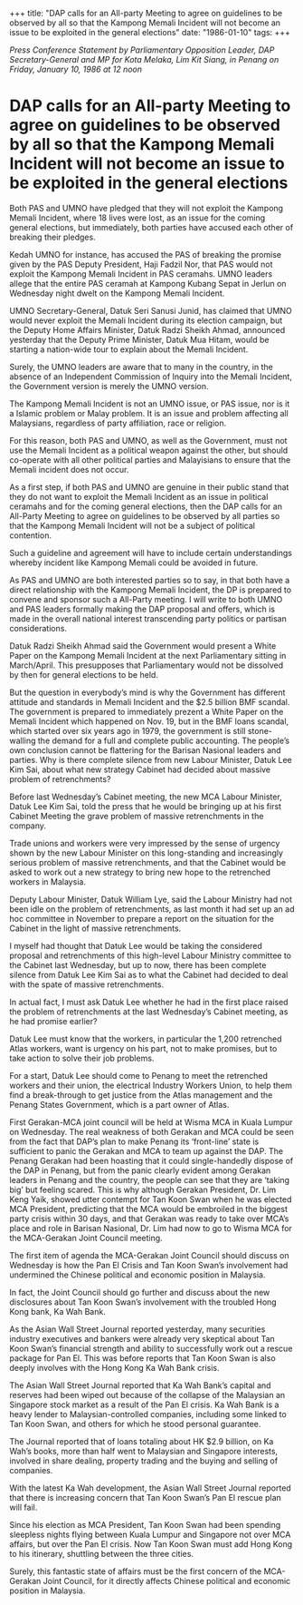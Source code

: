+++ 
title: "DAP calls for an All-party Meeting to agree on guidelines to be observed by all so that the Kampong Memali Incident will not become an issue to be exploited in the general elections"
date: "1986-01-10"
tags:
+++

_Press Conference Statement by Parliamentary Opposition Leader, DAP Secretary-General and MP for Kota Melaka, Lim Kit Siang, in Penang on Friday, January 10, 1986 at 12 noon_

# DAP calls for an All-party Meeting to agree on guidelines to be observed by all so that the Kampong Memali Incident will not become an issue to be exploited in the general elections
		
Both PAS and UMNO have pledged that they will not exploit the Kampong Memali Incident, where 18 lives were lost, as an issue for the coming general elections, but immediately, both parties have accused each other of breaking their pledges.</u>
		
Kedah UMNO for instance,  has accused the PAS of breaking the promise given by the PAS Deputy President, Haji Fadzil Nor, that PAS would not exploit the Kampong Memali Incident in PAS ceramahs. UMNO leaders allege that the entire PAS ceramah at Kampong Kubang Sepat in Jerlun on Wednesday night dwelt on the Kampong Memali Incident.
		
UMNO Secretary-General, Datuk Seri Sanusi Junid, has claimed that UMNO would never exploit the Memali Incident during its election campaign, but the Deputy Home Affairs Minister, Datuk Radzi Sheikh Ahmad, announced yesterday that the Deputy Prime Minister, Datuk Mua Hitam, would be starting a nation-wide tour to explain about the Memali Incident.
		
Surely, the UMNO leaders are aware that to many in the country, in the absence of an Independent Commission of Inquiry into the Memali Incident, the Government version is merely the UMNO version.
		
The Kampong Memali Incident is not an UMNO issue, or PAS issue, nor is it a Islamic problem or Malay problem. It is an issue and problem affecting all Malaysians, regardless of party affiliation, race or religion.  
		
For this reason, both PAS and UMNO, as well as the Government, must not use the Memali Incident as a political weapon against the other, but should co-operate with all other political parties and Malayisians to ensure that the Memali incident does not occur.
		
As a first step, if both PAS and UMNO are genuine in their public stand that they do not want to exploit the Memali Incident as an issue in political ceramahs and for the coming general elections, then the DAP calls for an All-Party Meeting to agree on guidelines to be observed by all parties so that the Kampong Memali Incident will not be a subject of political contention.
		
Such a guideline and agreement will have to include certain understandings whereby incident like Kampong Memali could be avoided in future.
		
As PAS and UMNO are both interested parties so to say, in that both have a direct relationship with the Kampong Memali Incident, the DP is prepared to convene and sponsor such a All-Party meeting. I will write to both UMNO and PAS leaders formally making the DAP proposal and offers, which is made in the overall national interest transcending party politics or partisan considerations.
		
Datuk Radzi Sheikh Ahmad said the Government would present a White Paper on the Kampong Memali Incident at the next Parliamentary sitting in March/April. This presupposes that Parliamentary would not be dissolved by then for general elections to be held. 
		
But the question in everybody’s mind is why the Government has different attitude and standards in Memali Incident and the $2.5 billion BMF scandal. The government is prepared to immediately prezent a White Paper on the Memali Incident which happened on Nov. 19, but in the BMF loans scandal, which started over six years ago in 1979, the government is still stone-walling the demand for a full and complete public accounting. The people’s own conclusion cannot be flattering for the Barisan Nasional leaders and parties.
Why is there complete silence from new Labour Minister, Datuk Lee Kim Sai, about what new strategy Cabinet had decided about massive problem of retrenchments?
		
Before last Wednesday’s Cabinet meeting, the new MCA Labour Minister, Datuk Lee Kim Sai, told the press that he would be bringing up at his first Cabinet Meeting the grave problem of massive retrenchments in the company.
		
Trade unions and workers were very impressed by the sense of urgency shown by the new Labour Minister on this long-standing and increasingly serious problem of massive retrenchments, and that the Cabinet would be asked to work out a new strategy to bring new hope to the retrenched workers in Malaysia.
		
Deputy Labour Minister, Datuk William Lye, said the Labour Ministry had not been idle on the problem of retrenchments, as last month it had set up an ad hoc committee in November to prepare a report on the situation for the Cabinet in the light of massive retrenchments.
		
I myself had thought that Datuk Lee would be taking the considered proposal and retrenchments of this high-level Labour Ministry committee to the Cabinet last Wednesday, but up to now, there has been complete silence from Datuk Lee Kim Sai as to what the Cabinet had decided to deal with the spate of massive retrenchments.
		
In actual fact, I must ask Datuk Lee whether he had in the first place raised the problem of retrenchments at the last Wednesday’s Cabinet meeting, as he had promise earlier?
		
Datuk Lee must know that the workers, in particular the 1,200 retrenched Atlas workers, want is urgency on his part, not to make promises, but to take action to solve their job problems.
		
For a start, Datuk Lee should come to Penang to meet the retrenched workers and their union, the electrical Industry Workers Union, to help them find a break-through to get justice from the Atlas management and the Penang States Government, which is a part owner of Atlas.
		
First Gerakan-MCA joint council will be held at Wisma MCA in Kuala Lumpur on Wednesday. The real weakness of both Gerakan and MCA could be seen from the fact that DAP’s plan to make Penang its ‘front-line’ state is sufficient to panic the Gerakan and MCA to team up against the DAP. The Penang Gerakan had been hoasting that it could single-handedly dispose of the DAP in Penang, but from the panic clearly evident among Gerakan leaders in Penang and the country, the people can see that they are ‘taking big’ but feeling scared. This is why although Gerakan President, Dr. Lim Keng Yaik, showed utter contempt for Tan Koon Swan when he was elected MCA President, predicting that the MCA would be embroiled in the biggest party crisis within 30 days, and that Gerakan was ready to take over MCA’s place and role in Barisan Nasional, Dr. Lim had now to go to Wisma MCA for the MCA-Gerakan Joint Council meeting.
		
The first item of agenda the MCA-Gerakan Joint Council should discuss on Wednesday is how the Pan El Crisis and Tan Koon Swan’s involvement had undermined the Chinese political and economic position in Malaysia.
		
In fact, the Joint Council should go further and discuss about the new disclosures about Tan Koon Swan’s involvement with the troubled Hong Kong bank, Ka Wah Bank.
		
As the Asian Wall Street Journal reported yesterday, many securities industry executives and bankers were already very skeptical about Tan Koon Swan’s financial strength and ability to successfully work out a rescue package for Pan El. This was before reports that Tan Koon Swan is also deeply involves with the Hong Kong Ka Wah Bank crisis. 
		
The Asian Wall Street Journal reported that Ka Wah Bank’s capital and reserves had been wiped out because of the collapse of the Malaysian an Singapore stock market as a result of the Pan El crisis. Ka Wah Bank is a heavy lender to Malaysian-controlled companies, including some linked to Tan Koon Swan, and others for which he stood personal guarantee.
		
The Journal reported that of loans totaling about HK $2.9 billion, on Ka Wah’s books, more than half went to Malaysian and Singapore interests, involved in share dealing, property trading and the buying and selling of companies.
		
With the latest Ka Wah development, the Asian Wall Street Journal reported that there is increasing concern that Tan Koon Swan’s Pan El rescue plan will fail.
		
Since his election as MCA President, Tan Koon Swan had been spending sleepless nights flying between Kuala Lumpur and Singapore not over MCA affairs, but over the Pan El crisis. Now Tan Koon Swan must add Hong Kong to his itinerary, shuttling between the three cities.
		
Surely, this fantastic state of affairs must be the first concern of the MCA-Gerakan Joint Council, for it directly affects Chinese political and economic position in Malaysia.
 
